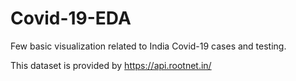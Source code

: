 # Covid-19-EDA
Few basic visualization related to India Covid-19 cases and testing. 

This dataset is provided by https://api.rootnet.in/
